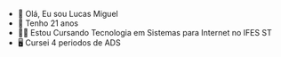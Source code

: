 - 👋 Olá, Eu sou Lucas Miguel 
- 🎉 Tenho 21 anos
- 👨‍💻 Estou Cursando Tecnologia em Sistemas para Internet no IFES ST
- 🖥 Cursei 4 periodos de ADS


<!---
lucasmiguelito02/lucasmiguelito02 is a ✨ special ✨ repository because its `README.md` (this file) appears on your GitHub profile.
You can click the Preview link to take a look at your changes.
--->
